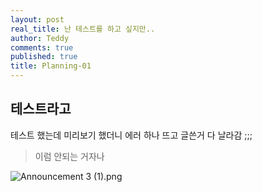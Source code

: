 ```yaml
---
layout: post
real_title: 난 테스트를 하고 싶지만..
author: Teddy
comments: true
published: true
title: Planning-01
---
```

## 테스트라고	

테스트 했는데 미리보기 했더니 에러 하나 뜨고 글쓴거 다 날라감 ;;; 

> 이럼 안되는 거자나

![Announcement 3 (1).png]({{site.baseurl}}/assets/img/Announcement%203%20(1).png)
